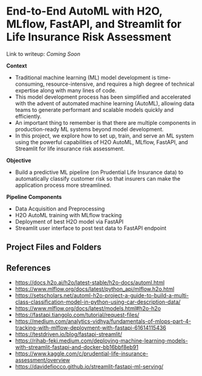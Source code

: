 # End-to-End AutoML with H2O, MLflow, FastAPI, and Streamlit for Life Insurance Risk Assessment 

Link to writeup: *Coming Soon*

**Context** 
- Traditional machine learning (ML) model development is time-consuming, resource-intensive, and requires a high degree of technical expertise along with many lines of code. 
- This model development process has been simplified and accelerated with the advent of automated machine learning (AutoML), allowing data teams to generate performant and scalable models quickly and efficiently.
- An important thing to remember is that there are multiple components in production-ready ML systems beyond model development.
- In this project, we explore how to set up, train, and serve an ML system using the powerful capabilities of H2O AutoML, MLflow, FastAPI, and Streamlit for life insurance risk assessment.

**Objective**
- Build a predictive ML pipeline (on Prudential Life Insurance data) to automatically classify customer risk so that insurers can make the application process more streamlined.

**Pipeline Components**
- Data Acquisition and Preprocessing
- H2O AutoML training with MLflow tracking
- Deployment of best H2O model via FastAPI
- Streamlit user interface to post test data to FastAPI endpoint

**Project Files and Folders**
- 


## References
- https://docs.h2o.ai/h2o/latest-stable/h2o-docs/automl.html
- https://www.mlflow.org/docs/latest/python_api/mlflow.h2o.html
- https://setscholars.net/automl-h2o-project-a-guide-to-build-a-multi-class-classification-model-in-python-using-car-description-data/
- https://www.mlflow.org/docs/latest/models.html#h2o-h2o
- https://fastapi.tiangolo.com/tutorial/request-files/
- https://medium.com/analytics-vidhya/fundamentals-of-mlops-part-4-tracking-with-mlflow-deployment-with-fastapi-61614115436
- https://testdriven.io/blog/fastapi-streamlit/
- https://rihab-feki.medium.com/deploying-machine-learning-models-with-streamlit-fastapi-and-docker-bb16bbf8eb91
- https://www.kaggle.com/c/prudential-life-insurance-assessment/overview
- https://davidefiocco.github.io/streamlit-fastapi-ml-serving/
